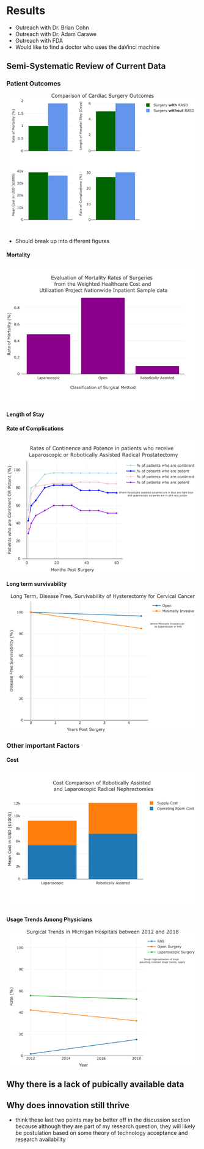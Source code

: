 # Results
- Outreach with Dr. Brian Cohn
- Outreach with Dr. Adam Carawe
- Outreach with FDA
- Would like to find a doctor who uses the daVinci machine

## Semi-Systematic Review of Current Data

### Patient Outcomes

![Alt text](../static/img/cardiacOutcome.png)
- Should break up into different figures

#### Mortality 

![Alt text](../static/img/mortalityRates.png)

#### Length of Stay

#### Rate of Complications 

![Alt text](../static/img/continentPotent.png)

#### Long term survivability

![Alt text](../static/img/cancerSurvive.png)

### Other important Factors

#### Cost

![Alt text](../static/img/cost.png)

#### Usage Trends Among Physicians 

![Alt text](../static/img/surgicalTrends.png)

## Why there is a lack of pubically available data

## Why does innovation still thrive 

-  think these last two points may be better off in the discussion section because although they are part of my research question, they will likely be postulation based on some theory of technology acceptance and research availability








